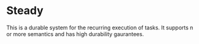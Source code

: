 # Steady
This is a durable system for the recurring execution of tasks. It supports n or more semantics and has high durability gaurantees.  